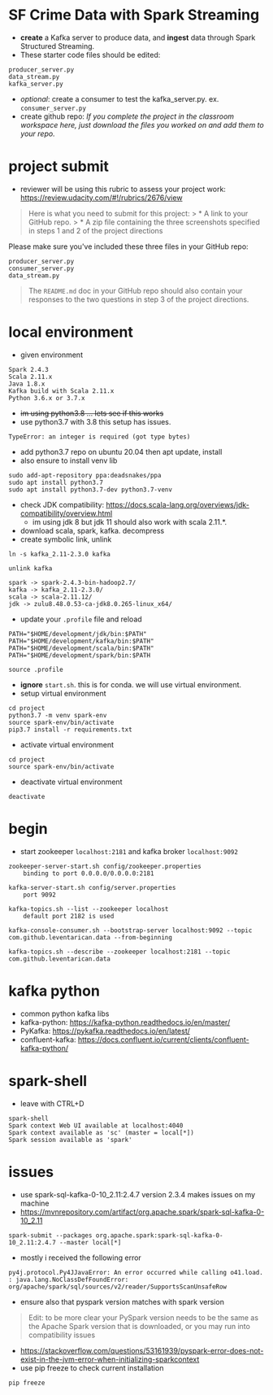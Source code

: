 # ##############################################################################
# SF Crime Data with Spark Streaming

* __create__ a Kafka server to produce data, and __ingest__ data through Spark Structured Streaming.
* These starter code files should be edited:
```
producer_server.py
data_stream.py
kafka_server.py
```
* _optional_: create a consumer to test the kafka_server.py. ex. `consumer_server.py`
* create github repo: _If you complete the project in the classroom workspace here, just download the files you worked on and add them to your repo._

# project submit
* reviewer will be using this rubric to assess your project work: https://review.udacity.com/#!/rubrics/2676/view
> Here is what you need to submit for this project:
    > * A link to your GitHub repo.
    > * A zip file containing the three screenshots specified in steps 1 and 2 of the project directions

Please make sure you've included these three files in your GitHub repo:
```
producer_server.py
consumer_server.py
data_stream.py
```

> The `README.md` doc in your GitHub repo should also contain your responses to the two questions in step 3 of the project directions.

# ##############################################################################

# local environment
* given environment
```
Spark 2.4.3
Scala 2.11.x
Java 1.8.x
Kafka build with Scala 2.11.x
Python 3.6.x or 3.7.x
```
* ~~im using python3.8 ... lets see if this works~~
* use python3.7 with 3.8 this setup has issues.
```
TypeError: an integer is required (got type bytes)
```
* add python3.7 repo on ubuntu 20.04 then apt update, install
* also ensure to install venv lib
```
sudo add-apt-repository ppa:deadsnakes/ppa
sudo apt install python3.7
sudo apt install python3.7-dev python3.7-venv
```
* check JDK compatibility: https://docs.scala-lang.org/overviews/jdk-compatibility/overview.html
    * im using jdk 8 but jdk 11 should also work with scala 2.11.*. 
* download scala, spark, kafka. decompress
* create symbolic link, unlink
```
ln -s kafka_2.11-2.3.0 kafka

unlink kafka

spark -> spark-2.4.3-bin-hadoop2.7/
kafka -> kafka_2.11-2.3.0/
scala -> scala-2.11.12/
jdk -> zulu8.48.0.53-ca-jdk8.0.265-linux_x64/
```
* update your `.profile` file and reload
```
PATH="$HOME/development/jdk/bin:$PATH"
PATH="$HOME/development/kafka/bin:$PATH"
PATH="$HOME/development/scala/bin:$PATH"
PATH="$HOME/development/spark/bin:$PATH

source .profile
```
* __ignore__ `start.sh`. this is for conda. we will use virtual environment.
* setup virtual environment
```
cd project
python3.7 -m venv spark-env
source spark-env/bin/activate
pip3.7 install -r requirements.txt
```

* activate virtual environment
```
cd project
source spark-env/bin/activate
```

* deactivate virtual environment
```
deactivate
```

# begin
* start zookeeper `localhost:2181` and kafka broker `localhost:9092`
```
zookeeper-server-start.sh config/zookeeper.properties
    binding to port 0.0.0.0/0.0.0.0:2181

kafka-server-start.sh config/server.properties
    port 9092

kafka-topics.sh --list --zookeeper localhost
    default port 2182 is used

kafka-console-consumer.sh --bootstrap-server localhost:9092 --topic com.github.leventarican.data --from-beginning

kafka-topics.sh --describe --zookeeper localhost:2181 --topic com.github.leventarican.data
```

# kafka python
* common python kafka libs
* kafka-python: https://kafka-python.readthedocs.io/en/master/
* PyKafka: https://pykafka.readthedocs.io/en/latest/
* confluent-kafka: https://docs.confluent.io/current/clients/confluent-kafka-python/

# spark-shell
* leave with CTRL+D
```
spark-shell
Spark context Web UI available at localhost:4040
Spark context available as 'sc' (master = local[*])
Spark session available as 'spark'
```

# issues
* use spark-sql-kafka-0-10_2.11:2.4.7 version 2.3.4 makes issues on my machine
* https://mvnrepository.com/artifact/org.apache.spark/spark-sql-kafka-0-10_2.11
```
spark-submit --packages org.apache.spark:spark-sql-kafka-0-10_2.11:2.4.7 --master local[*]
```
* mostly i received the following error
```
py4j.protocol.Py4JJavaError: An error occurred while calling o41.load.
: java.lang.NoClassDefFoundError: org/apache/spark/sql/sources/v2/reader/SupportsScanUnsafeRow
```
* ensure also that pyspark version matches with spark version
> Edit: to be more clear your PySpark version needs to be the same as the Apache Spark version that is downloaded, or you may run into compatibility issues
* https://stackoverflow.com/questions/53161939/pyspark-error-does-not-exist-in-the-jvm-error-when-initializing-sparkcontext
* use pip freeze to check current installation
```
pip freeze
```
